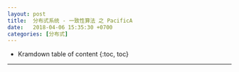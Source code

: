 ```yaml
---
layout: post
title:  分布式系统 - 一致性算法 之 PacificA
date:   2018-04-06 15:35:30 +0700
categories: [分布式]
---
```


* Kramdown table of content
{:toc, toc}

----------------

